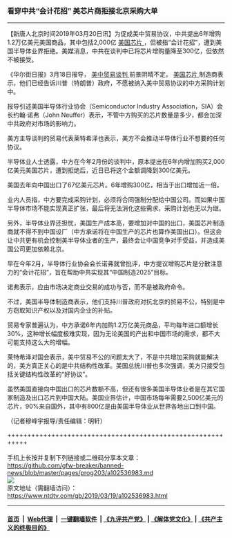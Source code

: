 ### 看穿中共“会计花招” 美芯片商拒接北京采购大单
------------------------

<div class="post_content" itemprop="articleBody">
 <p>
  【新唐人北京时间2019年03月20日讯】为促成美中贸易协议，中共提出6年增购1.2万亿美元美国商品，其中包括2,000亿
  <a href="https://www.ntdtv.com/gb/美国芯片.htm">
   美国芯片
  </a>
  ，但被指“会计花招”，遭到美国半导体业界拒绝。美媒消息，中共在谈判中已将芯片增购量降至300亿，但依然不被接受。
 </p>
 <p>
  《华尔街日报》3月18日报导，
  <a href="https://www.ntdtv.com/gb/34765.htm">
   美中贸易谈判
  </a>
  前景阴晴不定。
  <a href="https://www.ntdtv.com/gb/美国芯片.htm">
   美国芯片
  </a>
  制造商表示，他们已经告诉川普（特朗普）政府，不愿被纳入美中贸易协议的中方采购计划中。
 </p>
 <p>
  报导引述美国半导体行业协会（Semiconductor Industry Association，SIA）会长约翰‧诺弗（John Neuffer）表示，不管中方购买的芯片数量是多少，都会加深中共政府对市场的影响力。
 </p>
 <p>
  美方主导谈判的贸易代表莱特希泽也表示，美方不会推动半导体行业不想要的任何协议。
 </p>
 <p>
  半导体业人士透露，中方在今年2月份的谈判中，原本提出在6年内增加购买2,000亿美元美国芯片，遭到拒绝后，近日已将这个金额调降到300亿美元。
 </p>
 <p>
  美国去年向中国出口了67亿美元芯片。6年增购300亿，相当于出口增加近一倍。
 </p>
 <p>
  业内人员指，中方要完成采购计划，必须将合同强制分配给中国公司。而如果中国半导体市场不能实现真正扩张，最后将无法消化这些需求，采购计划也无以为继。
 </p>
 <p>
  另外，半导体业界还担忧，美国生产成本高，要增加对中国的出口，美国芯片制造商就不得不到中国设厂（中方承诺将在中国生产的芯片也算作美国出口）。但这会让中共更有机会控制美半导体业者的生产，最终会让中国竞争对手受益，并造成美国公司更加依赖北京。
 </p>
 <p>
  早在今年2月，半导体行业协会会长诺弗就曾批评，中方提议增购芯片是分散注意力的“会计花招”，旨在帮助中共实现其“中国制造2025”目标。
 </p>
 <p>
  诺弗表示，应由市场决定商业交易的成功与否，而不是被政府命令。
 </p>
 <p>
  不过，美国半导体制造商表示，他们支持川普政府对抗北京的贸易不公，特别是中方窃取知识产权以及对国内企业的补贴。
 </p>
 <p>
  贸易专家普遍认为，中方承诺6年内加购1.2万亿美元商品，平均每年进口额增长30%，这种增长幅度极难实现，因为无论美国的产出和中国市场的需求，都不大可能支持这么大的增幅。
 </p>
 <p>
  莱特希泽对国会表示，美中贸易不公的问题太大了，不是中共增加采购就能解决的，美方真正关心的是中共结构性改革。美国总统川普也多次强调，美方只接受包括关键结构性改革的“好协议”。
 </p>
 <p>
  虽然美国直接向中国出口的芯片数额不高，但还有很多美国半导体业者是在其它国家制造及出口芯片到中国大陆。美国业界估计，中国市场每年需要2,500亿美元的芯片，90%来自国外，其中有800亿是由美国半导体业从世界各地出口到中国。
 </p>
 <p>
  （记者穆峰宇报导/责任编辑：明轩）
 </p>
 <div class="single_ad">
 </div>
</div>

+++++++++++++++++++++++++++++++++++++++++++++++++++++++++++<br/><br/>
手机上长按并复制下列链接或二维码分享本文章：<br/>
https://github.com/gfw-breaker/banned-news/blob/master/pages/prog203/a102536983.md <br/>
<a href='https://github.com/gfw-breaker/banned-news/blob/master/pages/prog203/a102536983.md'><img src='https://github.com/gfw-breaker/banned-news/blob/master/pages/prog203/a102536983.md.png'/></a> <br/>
原文地址（需翻墙访问）：https://www.ntdtv.com/gb/2019/03/19/a102536983.html


------------------------
#### [首页](https://github.com/gfw-breaker/banned-news/blob/master/README.md) &nbsp;|&nbsp; [Web代理](https://github.com/labour-camp/helloworld) &nbsp;|&nbsp; [一键翻墙软件](https://github.com/gfw-breaker/nogfw/blob/master/README.md) &nbsp;| [《九评共产党》](https://github.com/gfw-breaker/9ping.md/blob/master/README.md#九评之一评共产党是什么) | [《解体党文化》](https://github.com/gfw-breaker/jtdwh.md/blob/master/README.md) | [《共产主义的终极目的》](https://github.com/gfw-breaker/gczydzjmd.md/blob/master/README.md)


